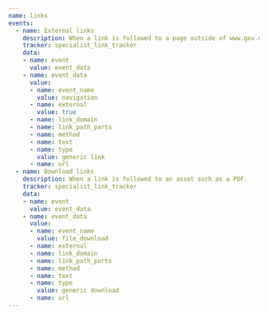 ```yaml
---
name: links
events:
  - name: External links
    description: When a link is followed to a page outside of www.gov.uk.
    tracker: specialist_link_tracker
    data:
    - name: event
      value: event_data
    - name: event_data
      value:
      - name: event_name
        value: navigation
      - name: external
        value: true
      - name: link_domain
      - name: link_path_parts
      - name: method
      - name: text
      - name: type
        value: generic link
      - name: url
  - name: Download links
    description: When a link is followed to an asset such as a PDF.
    tracker: specialist_link_tracker
    data:
    - name: event
      value: event_data
    - name: event_data
      value:
      - name: event_name
        value: file_download
      - name: external
      - name: link_domain
      - name: link_path_parts
      - name: method
      - name: text
      - name: type
        value: generic download
      - name: url
---
```

